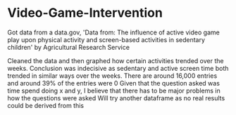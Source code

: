 # Video-Game-Intervention
Got data from a data.gov, 'Data from: The influence of active video game play upon physical activity and screen-based activities in sedentary children' by Agricultural Research Service

Cleaned the data and then graphed how certain activities trended over the weeks. 
Conclusion was indecisive as sedentary and active screen time both trended in similar ways over the weeks.
There are around 16,000 entries and around 39% of the entries were 0
Given that the question asked was time spend doing x and y, I believe that there has to be major problems in how the questions were asked
Will try another dataframe as no real results could be derived from this
